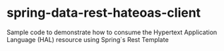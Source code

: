 # spring-data-rest-hateoas-client
Sample code to demonstrate how to consume the Hypertext Application Language (HAL) resource using Spring`s Rest Template
